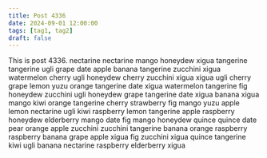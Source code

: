```yaml
---
title: Post 4336
date: 2024-09-01 12:00:00
tags: [tag1, tag2]
draft: false
---
```

This is post 4336.
nectarine
nectarine
mango
honeydew
xigua
tangerine
tangerine
ugli
grape
date
apple
banana
tangerine
zucchini
xigua
watermelon
cherry
ugli
honeydew
cherry
zucchini
xigua
xigua
ugli
cherry
grape
lemon
yuzu
orange
tangerine
date
xigua
watermelon
tangerine
fig
honeydew
zucchini
ugli
honeydew
grape
tangerine
date
xigua
banana
xigua
mango
kiwi
orange
tangerine
cherry
strawberry
fig
mango
yuzu
apple
lemon
nectarine
ugli
kiwi
raspberry
lemon
tangerine
apple
raspberry
honeydew
elderberry
mango
date
fig
mango
honeydew
quince
quince
date
pear
orange
apple
zucchini
zucchini
tangerine
banana
orange
raspberry
raspberry
banana
grape
apple
xigua
fig
zucchini
xigua
quince
tangerine
kiwi
ugli
banana
nectarine
raspberry
elderberry
xigua
